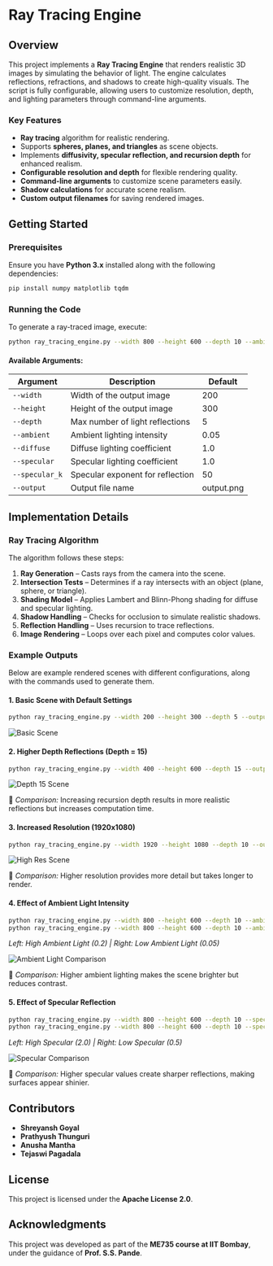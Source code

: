 # Ray Tracing Engine

## Overview
This project implements a **Ray Tracing Engine** that renders realistic 3D images by simulating the behavior of light. The engine calculates reflections, refractions, and shadows to create high-quality visuals. The script is fully configurable, allowing users to customize resolution, depth, and lighting parameters through command-line arguments.

### Key Features
- **Ray tracing** algorithm for realistic rendering.
- Supports **spheres, planes, and triangles** as scene objects.
- Implements **diffusivity, specular reflection, and recursion depth** for enhanced realism.
- **Configurable resolution and depth** for flexible rendering quality.
- **Command-line arguments** to customize scene parameters easily.
- **Shadow calculations** for accurate scene realism.
- **Custom output filenames** for saving rendered images.

## Getting Started

### Prerequisites
Ensure you have **Python 3.x** installed along with the following dependencies:

```bash
pip install numpy matplotlib tqdm
```

### Running the Code
To generate a ray-traced image, execute:

```bash
python ray_tracing_engine.py --width 800 --height 600 --depth 10 --ambient 0.1 --diffuse 0.8 --specular 1.2 --specular_k 100 --output my_render.png
```

#### Available Arguments:
| Argument        | Description                                    | Default |
|--------------- |--------------------------------|---------|
| `--width`      | Width of the output image      | 200     |
| `--height`     | Height of the output image     | 300     |
| `--depth`      | Max number of light reflections | 5       |
| `--ambient`    | Ambient lighting intensity     | 0.05    |
| `--diffuse`    | Diffuse lighting coefficient   | 1.0     |
| `--specular`   | Specular lighting coefficient  | 1.0     |
| `--specular_k` | Specular exponent for reflection | 50      |
| `--output`     | Output file name               | output.png |

## Implementation Details

### Ray Tracing Algorithm
The algorithm follows these steps:
1. **Ray Generation** – Casts rays from the camera into the scene.
2. **Intersection Tests** – Determines if a ray intersects with an object (plane, sphere, or triangle).
3. **Shading Model** – Applies Lambert and Blinn-Phong shading for diffuse and specular lighting.
4. **Shadow Handling** – Checks for occlusion to simulate realistic shadows.
5. **Reflection Handling** – Uses recursion to trace reflections.
6. **Image Rendering** – Loops over each pixel and computes color values.

### Example Outputs
Below are example rendered scenes with different configurations, along with the commands used to generate them.

#### **1. Basic Scene with Default Settings**
```bash
python ray_tracing_engine.py --width 200 --height 300 --depth 5 --output basic_scene.png
```
![Basic Scene](path_to_basic_scene.png)

#### **2. Higher Depth Reflections (Depth = 15)**
```bash
python ray_tracing_engine.py --width 400 --height 600 --depth 15 --output depth15_scene.png
```
![Depth 15 Scene](path_to_depth15_scene.png)

🔹 *Comparison:* Increasing recursion depth results in more realistic reflections but increases computation time.

#### **3. Increased Resolution (1920x1080)**
```bash
python ray_tracing_engine.py --width 1920 --height 1080 --depth 10 --output high_res_scene.png
```
![High Res Scene](path_to_high_res_scene.png)

🔹 *Comparison:* Higher resolution provides more detail but takes longer to render.

#### **4. Effect of Ambient Light Intensity**
```bash
python ray_tracing_engine.py --width 800 --height 600 --depth 10 --ambient 0.2 --output ambient_high.png
python ray_tracing_engine.py --width 800 --height 600 --depth 10 --ambient 0.05 --output ambient_low.png
```
*Left: High Ambient Light (0.2) | Right: Low Ambient Light (0.05)*

![Ambient Light Comparison](path_to_ambient_comparison.png)

🔹 *Comparison:* Higher ambient lighting makes the scene brighter but reduces contrast.

#### **5. Effect of Specular Reflection**
```bash
python ray_tracing_engine.py --width 800 --height 600 --depth 10 --specular 2.0 --output specular_high.png
python ray_tracing_engine.py --width 800 --height 600 --depth 10 --specular 0.5 --output specular_low.png
```
*Left: High Specular (2.0) | Right: Low Specular (0.5)*

![Specular Comparison](path_to_specular_comparison.png)

🔹 *Comparison:* Higher specular values create sharper reflections, making surfaces appear shinier.
## Contributors
- **Shreyansh Goyal**
- **Prathyush Thunguri**
- **Anusha Mantha**
- **Tejaswi Pagadala**

## License
This project is licensed under the **Apache License 2.0**.

## Acknowledgments
This project was developed as part of the **ME735 course at IIT Bombay**, under the guidance of **Prof. S.S. Pande**.

